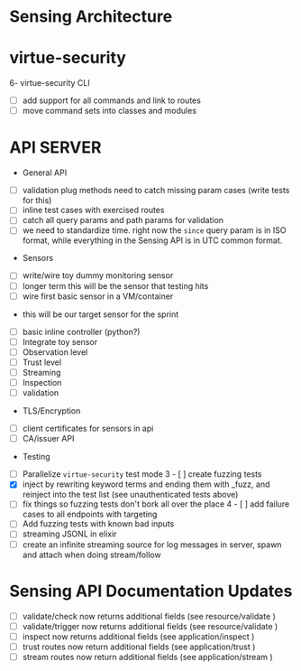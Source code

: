
# Sensing Architecture

# virtue-security


6- virtue-security CLI
  - [ ] add support for all commands and link to routes
  - [ ] move command sets into classes and modules
  
# API SERVER

 - General API
  - [ ] validation plug methods need to catch missing param cases (write tests for this)
  - [ ] inline test cases with exercised routes
  - [ ] catch all query params and path params for validation
   - [ ] we need to standardize time. right now the `since` query param is in ISO format, while everything in the Sensing
         API is in UTC common format.
 - Sensors
  - [ ] write/wire toy dummy monitoring sensor
   - [ ] longer term this will be the sensor that testing hits
  - [ ] wire first basic sensor in a VM/container
   - this will be our target sensor for the sprint
   - [ ] basic inline controller (python?)
  - [ ] Integrate toy sensor
   - [ ] Observation level
   - [ ] Trust level
   - [ ] Streaming
   - [ ] Inspection
   - [ ] validation
 - TLS/Encryption
  - [ ] client certificates for sensors in api
  - [ ] CA/issuer API
 - Testing
  - [ ] Parallelize `virtue-security` test mode
3 - [ ] create fuzzing tests
   - [x] inject by rewriting keyword terms and ending them with _fuzz, and reinject into the test list (see unauthenticated tests above)
   - [ ] fix things so fuzzing tests don't bork all over the place
4 - [ ] add failure cases to all endpoints with targeting
  - [ ] Add fuzzing tests with known bad inputs
  - [ ] streaming JSONL in elixir
   - [ ] create an infinite streaming source for log messages in server, spawn and attach when doing stream/follow
 
# Sensing API Documentation Updates

 - [ ] validate/check now returns additional fields (see resource/validate )
 - [ ] validate/trigger now returns additional fields (see resource/validate )
 - [ ] inspect now returns additional fields (see application/inspect )
 - [ ] trust routes now return additional fields (see application/trust )
 - [ ] stream routes now return additional fields (see application/stream )